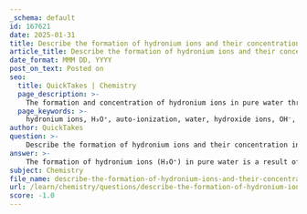 ```yaml
---
_schema: default
id: 167621
date: 2025-01-31
title: Describe the formation of hydronium ions and their concentration in pure water.
article_title: Describe the formation of hydronium ions and their concentration in pure water.
date_format: MMM DD, YYYY
post_on_text: Posted on
seo:
  title: QuickTakes | Chemistry
  page_description: >-
    The formation and concentration of hydronium ions in pure water through auto-ionization, highlighting its significance in acid-base chemistry and pH neutrality.
  page_keywords: >-
    hydronium ions, H₃O⁺, auto-ionization, water, hydroxide ions, OH⁻, concentration, pure water, pH, acidity, chemical reactions, 25 degrees Celsius, neutral solution
author: QuickTakes
question: >-
    Describe the formation of hydronium ions and their concentration in pure water.
answer: >-
    The formation of hydronium ions (H₃O⁺) in pure water is a result of the auto-ionization process, where two water molecules interact. In this process, one water molecule donates a hydrogen ion (H⁺) to another water molecule, leading to the formation of a hydronium ion and a hydroxide ion (OH⁻). This can be represented by the following reaction:\n\n$$\n\text{H}_2\text{O} + \text{H}^+ \rightarrow \text{H}_3\text{O}^+\n$$\n\nIn pure water at 25 degrees Celsius, the concentration of hydronium ions is approximately $1 \times 10^{-7}$ molar. This concentration reflects the extent of auto-ionization, where an equal concentration of hydroxide ions is also present, resulting in a neutral pH of 7. \n\nThe hydronium ion is a crucial species in acid-base chemistry, as it indicates the presence of acidity in a solution. The concentration of hydronium ions is often used to express the acidity of solutions, and in pure water, this concentration is balanced with that of hydroxide ions, maintaining the neutrality of the solution. \n\nOverall, the auto-ionization of water and the formation of hydronium ions are fundamental concepts in understanding the behavior of water as both an acid and a base, and they play a significant role in various chemical reactions and processes.
subject: Chemistry
file_name: describe-the-formation-of-hydronium-ions-and-their-concentration-in-pure-water.md
url: /learn/chemistry/questions/describe-the-formation-of-hydronium-ions-and-their-concentration-in-pure-water
score: -1.0
---
```


&nbsp;